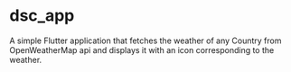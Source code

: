 # dsc_app

A simple Flutter application that fetches the weather of any Country from OpenWeatherMap api and displays it with an icon corresponding to the weather. 


